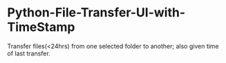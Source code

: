 # Python-File-Transfer-UI-with-TimeStamp
Transfer files(&lt;24hrs) from one selected folder to another; also given time of last transfer.
